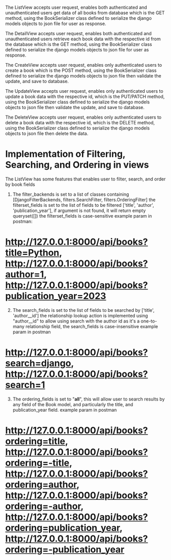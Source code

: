 The ListView accepts user request, enables both authenticated and unauthenticated users get data of all books from database which is the GET method, using the BookSerializer class defined to serialize the django models objects to json file for user as response.

The DetailView accepts user request, enables both authenticated and unauthenticated users retrieve each book data with the respective id from the database which is the GET method, using the BookSerializer class defined to serialize the django models objects to json file for user as response.

The CreateView accepts user request, enables only authenticated users to create a book which is the POST method, using the BookSerializer class defined to serialize the django models objects to json file then validate the update, and save to database.

The UpdateView accepts user request, enables only authenticated users to update a book data with the respective id, which is the PUT/PATCH method, using the BookSerializer class defined to serialize the django models objects to json file then validate the update, and save to database.

The DeleteView accepts user request, enables only authenticated users to delete a book data with the respective id, which is the DELETE method, using the BookSerializer class defined to serialize the django models objects to json file then delete the data.

# Implementation of Filtering, Searching, and Ordering in views

The ListView has some features that enables user to filter, search, and order by book fields
1. The filter_backends is set to a list of classes containing [DjangoFilterBackends, filters.SearchFilter, filters.OrderingFilter]
the filterset_fields is set to the list of fields to be filtered ['title', 'author', 'publication_year'], if argument is not found, it will return empty queryset([])
the filterset_fields is case-sensitive
example param in postman: 
# http://127.0.0.1:8000/api/books?title=Python, http://127.0.0.1:8000/api/books?author=1, http://127.0.0.1:8000/api/books?publication_year=2023

2. The search_fields is set to the list of fields to be searched by ['title', 'author__id']
the relationship lookup action is implemented using "author__id" to allow using search with the author id as it's a one-to-many relationship field, the search_fields is case-insensitive
example param in postman
# http://127.0.0.1:8000/api/books?search=django, http://127.0.0.1:8000/api/books?search=1

3. The ordering_fields is set to "__all__", this will allow user to search results by any field of the Book model, and particularly the title, and publication_year field.
example param in postman
# http://127.0.0.1:8000/api/books?ordering=title, http://127.0.0.1:8000/api/books?ordering=-title, http://127.0.0.1:8000/api/books?ordering=author, http://127.0.0.1:8000/api/books?ordering=-author, http://127.0.0.1:8000/api/books?ordering=publication_year, http://127.0.0.1:8000/api/books?ordering=-publication_year